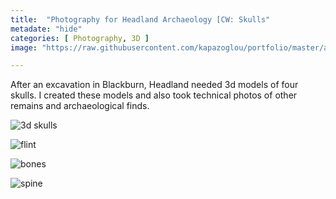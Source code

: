 ```yaml
---
title:  "Photography for Headland Archaeology [CW: Skulls"
metadate: "hide"
categories: [ Photography, 3D ]
image: "https://raw.githubusercontent.com/kapazoglou/portfolio/master/assets/images/item/ZG-resized.jpg"

---
```


After an excavation in Blackburn, Headland needed 3d models of four skulls. I created these models and also took technical photos of other remains and archaeological finds.

![3d skulls](https://raw.githubusercontent.com/kapazoglou/portfolio/master/assets/images/item/pht_6.png)

![flint](https://raw.githubusercontent.com/kapazoglou/portfolio/master/assets/images/item/pht_5.png)

![bones](https://raw.githubusercontent.com/kapazoglou/portfolio/master/assets/images/item/pht_8.png)

![spine](https://raw.githubusercontent.com/kapazoglou/portfolio/master/assets/images/item/pht_9.png)